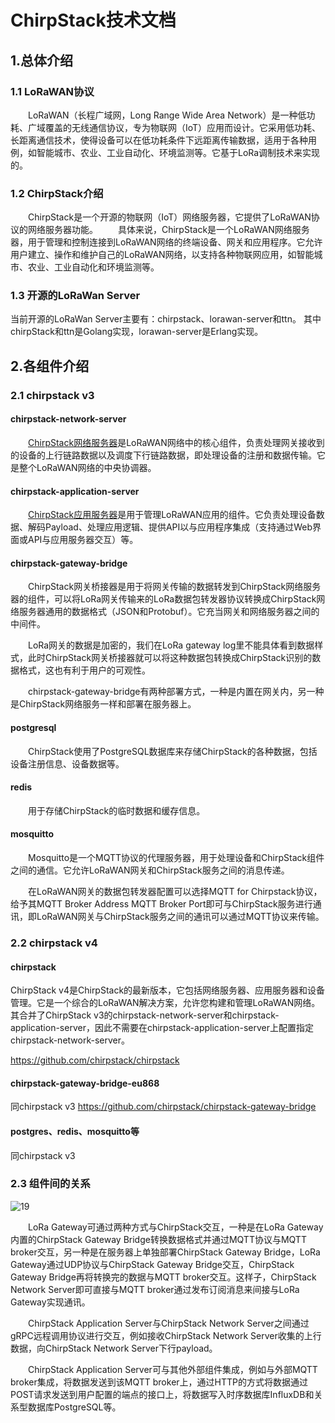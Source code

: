 

# ChirpStack技术文档

## 1.总体介绍

### 1.1 LoRaWAN协议

&emsp;&emsp;LoRaWAN（长程广域网，Long Range Wide Area Network）是一种低功耗、广域覆盖的无线通信协议，专为物联网（IoT）应用而设计。它采用低功耗、长距离通信技术，使得设备可以在低功耗条件下远距离传输数据，适用于各种用例，如智能城市、农业、工业自动化、环境监测等。它基于LoRa调制技术来实现的。
### 1.2 ChirpStack介绍

&emsp;&emsp;ChirpStack是一个开源的物联网（IoT）网络服务器，它提供了LoRaWAN协议的网络服务器功能。
&emsp;&emsp;具体来说，ChirpStack是一个LoRaWAN网络服务器，用于管理和控制连接到LoRaWAN网络的终端设备、网关和应用程序。它允许用户建立、操作和维护自己的LoRaWAN网络，以支持各种物联网应用，如智能城市、农业、工业自动化和环境监测等。

### 1.3 开源的LoRaWan Server

当前开源的LoRaWan Server主要有：chirpstack、lorawan-server和ttn。
其中chirpStack和ttn是Golang实现，lorawan-server是Erlang实现。

## 2.各组件介绍

### 2.1 chirpstack v3

#### chirpstack-network-server

&emsp;&emsp;[ChirpStack网络服务器](https://github.com/brocaar/chirpstack-network-server)是LoRaWAN网络中的核心组件，负责处理网关接收到的设备的上行链路数据以及调度下行链路数据，即处理设备的注册和数据传输。它是整个LoRaWAN网络的中央协调器。


#### chirpstack-application-server

&emsp;&emsp;[ChirpStack应用服务器](https://github.com/brocaar/chirpstack-application-server)是用于管理LoRaWAN应用的组件。它负责处理设备数据、解码Payload、处理应用逻辑、提供API以与应用程序集成（支持通过Web界面或API与应用服务器交互）等。


#### chirpstack-gateway-bridge

&emsp;&emsp;ChirpStack网关桥接器是用于将网关传输的数据转发到ChirpStack网络服务器的组件，可以将LoRa网关传输来的LoRa数据包转发器协议转换成ChirpStack网络服务器通用的数据格式（JSON和Protobuf）。它充当网关和网络服务器之间的中间件。

&emsp;&emsp;LoRa网关的数据是加密的，我们在LoRa gateway log里不能具体看到数据样式，此时ChirpStack网关桥接器就可以将这种数据包转换成ChirpStack识别的数据格式，这也有利于用户的可观性。

&emsp;&emsp;chirpstack-gateway-bridge有两种部署方式，一种是内置在网关内，另一种是ChirpStack网络服务一样和部署在服务器上。

#### postgresql

&emsp;&emsp;ChirpStack使用了PostgreSQL数据库来存储ChirpStack的各种数据，包括设备注册信息、设备数据等。

#### redis

&emsp;&emsp;用于存储ChirpStack的临时数据和缓存信息。

#### mosquitto

&emsp;&emsp;Mosquitto是一个MQTT协议的代理服务器，用于处理设备和ChirpStack组件之间的通信。它允许LoRaWAN网关和ChirpStack服务之间的消息传递。

&emsp;&emsp;在LoRaWAN网关的数据包转发器配置可以选择MQTT for Chirpstack协议，给予其MQTT Broker Address MQTT Broker Port即可与ChirpStack服务进行通讯，即LoRaWAN网关与ChirpStack服务之间的通讯可以通过MQTT协议来传输。

### 2.2 chirpstack v4

#### chirpstack

ChirpStack v4是ChirpStack的最新版本，它包括网络服务器、应用服务器和设备管理。它是一个综合的LoRaWAN解决方案，允许您构建和管理LoRaWAN网络。其合并了ChirpStack v3的chirpstack-network-server和chirpstack-application-server，因此不需要在chirpstack-application-server上配置指定chirpstack-network-server。

https://github.com/chirpstack/chirpstack

#### chirpstack-gateway-bridge-eu868

同chirpstack v3
https://github.com/chirpstack/chirpstack-gateway-bridge

#### postgres、redis、mosquitto等

同chirpstack v3

### 2.3 组件间的关系

![19](pics/19.png)

&emsp;&emsp;LoRa Gateway可通过两种方式与ChirpStack交互，一种是在LoRa Gateway内置的ChirpStack Gateway Bridge转换数据格式并通过MQTT协议与MQTT broker交互，另一种是在服务器上单独部署ChirpStack Gateway Bridge，LoRa Gateway通过UDP协议与ChirpStack Gateway Bridge交互，ChirpStack Gateway Bridge再将转换完的数据与MQTT broker交互。这样子，ChirpStack Network Server即可直接与MQTT broker通过发布订阅消息来间接与LoRa Gateway实现通讯。

&emsp;&emsp;ChirpStack Application Server与ChirpStack Network Server之间通过gRPC远程调用协议进行交互，例如接收ChirpStack Network Server收集的上行数据，向ChirpStack Network Server下行payload。

&emsp;&emsp;ChirpStack Application Server可与其他外部组件集成，例如与外部MQTT broker集成，将数据发送到该MQTT broker上，通过HTTP的方式将数据通过POST请求发送到用户配置的端点的接口上，将数据写入时序数据库InfluxDB和关系型数据库PostgreSQL等。